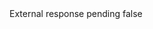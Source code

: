 <?xml version="1.0" encoding="UTF-8"?>
<CustomMetadata xmlns="http://soap.sforce.com/2006/04/metadata">
    <label>External response pending</label>
    <protected>false</protected>
</CustomMetadata>

